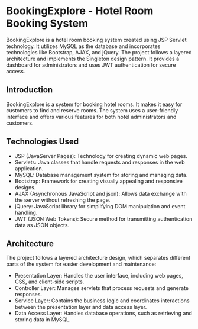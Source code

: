 # BookingExplore - Hotel Room Booking System

BookingExplore is a hotel room booking system created using JSP Servlet technology. It utilizes MySQL as the database and incorporates technologies like Bootstrap, AJAX, and jQuery. The project follows a layered architecture and implements the Singleton design pattern. It provides a dashboard for administrators and uses JWT authentication for secure access.


## Introduction

BookingExplore is a system for booking hotel rooms. It makes it easy for customers to find and reserve rooms. The system uses a user-friendly interface and offers various features for both hotel administrators and customers.

## Technologies Used
- JSP (JavaServer Pages): Technology for creating dynamic web pages.
- Servlets: Java classes that handle requests and responses in the web application.
- MySQL: Database management system for storing and managing data.
- Bootstrap: Framework for creating visually appealing and responsive designs.
- AJAX (Asynchronous JavaScript and json): Allows data exchange with the server without refreshing the page.
- jQuery: JavaScript library for simplifying DOM manipulation and event handling.
- JWT (JSON Web Tokens): Secure method for transmitting authentication data as JSON objects.

## Architecture
The project follows a layered architecture design, which separates different parts of the system for easier development and maintenance:

- Presentation Layer: Handles the user interface, including web pages, CSS, and client-side scripts.
- Controller Layer: Manages servlets that process requests and generate responses.
- Service Layer: Contains the business logic and coordinates interactions between the presentation layer and data access layer.
- Data Access Layer: Handles database operations, such as retrieving and storing data in MySQL.
